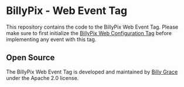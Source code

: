 # BillyPix - Web Event Tag

This repository contains the code to the BillyPix Web Event Tag. Please make sure to first initialize the [BillyPix Web Configuration Tag](https://github.com/Billy-Grace/billypix-web-conf-tag) before implementing any event with this tag.



## Open Source

The BillyPix Web Event Tag is developed and maintained by [Billy Grace](https://www.billygrace.com) under the Apache 2.0 license.